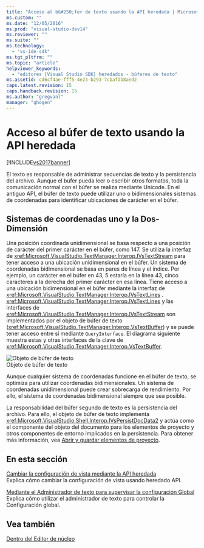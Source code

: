 ```yaml
---
title: "Acceso al b&#250;fer de texto usando la API heredada | Microsoft Docs"
ms.custom: ""
ms.date: "12/05/2016"
ms.prod: "visual-studio-dev14"
ms.reviewer: ""
ms.suite: ""
ms.technology: 
  - "vs-ide-sdk"
ms.tgt_pltfrm: ""
ms.topic: "article"
helpviewer_keywords: 
  - "editores [Visual Studio SDK] heredados - búferes de texto"
ms.assetid: cd6cf4ae-fff5-4e23-b293-7cbafdb8aed2
caps.latest.revision: 15
caps.handback.revision: 15
ms.author: "gregvanl"
manager: "ghogen"
---
```

# Acceso al b&#250;fer de texto usando la API heredada
[!INCLUDE[vs2017banner](../code-quality/includes/vs2017banner.md)]

El texto es responsable de administrar secuencias de texto y la persistencia del archivo.  Aunque el búfer pueda leer o escribir otros formatos, toda la comunicación normal con el búfer se realiza mediante Unicode.  En el antiguo API, el búfer de texto puede utilizar uno o bidimensionales sistemas de coordenadas para identificar ubicaciones de carácter en el búfer.  
  
## Sistemas de coordenadas uno y la Dos\-Dimensión  
 Una posición coordinada unidimensional se basa respecto a una posición de carácter del primer carácter en el búfer, como 147.  Se utiliza la interfaz de <xref:Microsoft.VisualStudio.TextManager.Interop.IVsTextStream> para tener acceso a una ubicación unidimensional en el búfer.  Un sistema de coordenadas bidimensional se basa en pares de línea y el índice.  Por ejemplo, un carácter en el búfer en 43, 5 estaría en la línea 43, cinco caracteres a la derecha del primer carácter en esa línea.  Tiene acceso a una ubicación bidimensional en el búfer mediante la interfaz de <xref:Microsoft.VisualStudio.TextManager.Interop.IVsTextLines> .  <xref:Microsoft.VisualStudio.TextManager.Interop.IVsTextLines> y las interfaces de <xref:Microsoft.VisualStudio.TextManager.Interop.IVsTextStream> son implementados por el objeto de búfer de texto \(<xref:Microsoft.VisualStudio.TextManager.Interop.VsTextBuffer>\) y se puede tener acceso entre sí mediante `QueryInterface`.  El diagrama siguiente muestra estas y otras interfaces de la clave de <xref:Microsoft.VisualStudio.TextManager.Interop.VsTextBuffer>.  
  
 ![Objeto de búfer de texto](../extensibility/media/vstextbuffer.png "vsTextBuffer")  
Objeto de búfer de texto  
  
 Aunque cualquier sistema de coordenadas funcione en el búfer de texto, se optimiza para utilizar coordenadas bidimensionales.  Un sistema de coordenadas unidimensional puede crear sobrecarga de rendimiento.  Por ello, el sistema de coordenadas bidimensional siempre que sea posible.  
  
 La responsabilidad del búfer segundo de texto es la persistencia del archivo.  Para ello, el objeto de búfer de texto implementa <xref:Microsoft.VisualStudio.Shell.Interop.IVsPersistDocData2> y actúa como el componente del objeto del documento para los elementos de proyecto y otros componentes de entorno implicados en la persistencia.  Para obtener más información, vea [Abrir y guardar elementos de proyecto](../extensibility/internals/opening-and-saving-project-items.md).  
  
## En esta sección  
 [Cambiar la configuración de vista mediante la API heredada](../extensibility/changing-view-settings-by-using-the-legacy-api.md)  
 Explica cómo cambiar la configuración de vista usando heredado API.  
  
 [Mediante el Administrador de texto para supervisar la configuración Global](../extensibility/using-the-text-manager-to-monitor-global-settings.md)  
 Explica cómo utilizar el administrador de texto para controlar la Configuración global.  
  
## Vea también  
 [Dentro del Editor de núcleo](../extensibility/inside-the-core-editor.md)